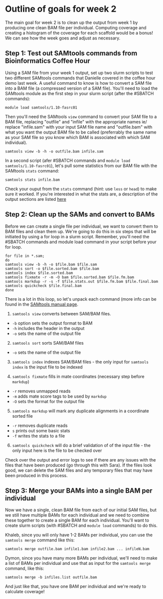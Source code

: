 # Outline of goals for week 2

The main goal for week 2 is to clean up the output from week 1 by producing one clean BAM file per individual. Computing coverage and creating a histogram of the coverage for each scaffold would be a bonus! We can see how the week goes and adjust as necessary. 

## Step 1: Test out SAMtools commands from Bioinformatics Coffee Hour 

Using a SAM file from your week 1 output, set up two slurm scripts to test two different SAMtools commands that Danielle covered in the coffee hour demo last week. A useful command to know is how to convert a SAM file into a BAM file (a compressed version of a SAM file). 
You'll need to load the SAMtools module as the first step in your slurm script (after the #SBATCH commands): 

`module load samtools/1.10-fasrc01`

Then you'll need the SAMtools `view` command to convert your SAM file to a BAM file, replacing "outfile" and "infile" with the appropriate names ie/ replace "infile.sam" with your input SAM file name and "outfile.bam" with what you want the output BAM file to be called (preferrably the same name as your SAM file so you know which BAM is associated with which SAM individual). 

`samtools view -b -h -o outfile.bam infile.sam`

In a second script (afer #SBATCH commands and `module load samtools/1.10-fasrc01`), let's pull some statistics from our BAM file with the SAMtools `stats` command: 

`samtools stats infile.bam`

Check your ouput from the `stats` command (hint: use `less` or `head`) to make sure it worked. If you're interested in what the stats are, a description of the output sections are listed [here](http://www.htslib.org/doc/samtools-stats.html)

## Step 2: Clean up the SAMs and convert to BAMs

Before we can create a single file per individual, we want to convert them to BAM files and clean them up. We're going to do this in six steps that will be initiated by using a for loop in a slurm script. Remember, you'll need the #SBATCH commands and module load command in your script before your for loop. 

`for file in *.sam;`  
`do`  
  `samtools view -b -h -o $file.bam $file.sam`  
  `samtools sort -o $file.sorted.bam $file.bam`  
  `samtools index $file.sorted.bam`  
  `samtools fixmate -r -m -O bam $file.sorted.bam $file.fm.bam`  
  `samtools markdup -r -s -f $file.stats.out $file.fm.bam $file.final.bam`  
  `samtools quickcheck $file.final.bam`  
`done`  

There is a lot in this loop, so let's unpack each command (more info can be found in the [SAMtools manual page](http://www.htslib.org/doc/samtools.html).

1. `samtools view` converts between SAM/BAM files.
- `-b` option sets the output format to BAM
- `-h` includes the header in the output
- `-o` sets the name of the output file

2. `samtools sort` sorts SAM/BAM files
- `-o` sets the name of the output file

3. `samtools index` indexes SAM/BAM files - the only input for `samtools index` is the input file to be indexed

4. `samtools fixmate` fills in mate coordinates (necessary step before `markdup`) 
- `-r` removes unmapped reads
- `-m` adds mate score tags to be used by `markdup` 
- `-O` sets the format for the output file

5. `samtools markdup` will mark any duplicate alignments in a coordinate sorted file
- `-r` removes duplicate reads
- `s` prints out some basic stats 
- `-f` writes the stats to a file  

6. `samtools quickcheck` will do a brief validation of of the input file - the only input here is the file to be checked over  

Check over the output and error logs to see if there are any issues with the files that have been produced (go through this with Sara). If the files look good, we can delete the SAM files and any temporary files that may have been produced in this process. 

## Step 3: Merge your BAMs into a single BAM per individual

Now we have a single, clean BAM file from each of our initial SAM files, but we still have multiple BAMs for each individual and we need to combine these together to create a single BAM for each individual. You'll want to create slurm scripts (with #SBATCH and `module load` commands) to do this.  

Khaleb, since you will only have 1-2 BAMs per individual, you can use the `samtools merge` command like this:  

`samtools merge outfile.bam infile1.bam infile2.bam ... infileN.bam`  

Dymon, since you have many more BAMs per individual, we'll need to make a list of BAMs per individual and use that as input for the `samtools merge` command, like this: 

`samtools merge -b infiles.list outfile.bam`  

And just like that, you have one BAM per individual and we're ready to calculate coverage! 

